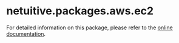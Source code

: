 # netuitive.packages.aws.ec2

For detailed information on this package, please refer to the [online documentation](https://docs.virtana.com/en/aws.html).
